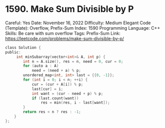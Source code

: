 # 1590. Make Sum Divisible by P

Careful: Yes
Date: November 16, 2022
Difficulty: Medium
Elegant Code (Template): Overflow, Prefix-Sum
Index: 1590
Programming Language: C++
Skills: Be care with sum overflow
Tags: Prefix-Sum
Link: https://leetcode.com/problems/make-sum-divisible-by-p/

```go
class Solution {
public:
     int minSubarray(vector<int>& A, int p) {
        int n = A.size(), res = n, need = 0, cur = 0;
        for (auto a : A)
            need = (need + a) % p;
        unordered_map<int, int> last = {{0, -1}};
        for (int i = 0; i < n; ++i) {
            cur = (cur + A[i]) % p;
            last[cur] = i;
            int want = (cur - need + p) % p;
            if (last.count(want))
                res = min(res, i - last[want]);
        }
        return res < n ? res : -1;
    }
};
```